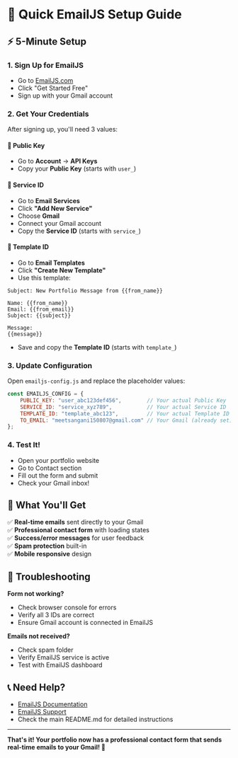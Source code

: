 # 🚀 Quick EmailJS Setup Guide

## ⚡ 5-Minute Setup

### 1. Sign Up for EmailJS
- Go to [EmailJS.com](https://www.emailjs.com/)
- Click "Get Started Free"
- Sign up with your Gmail account

### 2. Get Your Credentials
After signing up, you'll need 3 values:

#### 🔑 Public Key
- Go to **Account** → **API Keys**
- Copy your **Public Key** (starts with `user_`)

#### 📧 Service ID  
- Go to **Email Services**
- Click **"Add New Service"**
- Choose **Gmail**
- Connect your Gmail account
- Copy the **Service ID** (starts with `service_`)

#### 📝 Template ID
- Go to **Email Templates**
- Click **"Create New Template"**
- Use this template:

```
Subject: New Portfolio Message from {{from_name}}

Name: {{from_name}}
Email: {{from_email}}
Subject: {{subject}}

Message:
{{message}}
```

- Save and copy the **Template ID** (starts with `template_`)

### 3. Update Configuration
Open `emailjs-config.js` and replace the placeholder values:

```javascript
const EMAILJS_CONFIG = {
    PUBLIC_KEY: "user_abc123def456",        // Your actual Public Key
    SERVICE_ID: "service_xyz789",           // Your actual Service ID  
    TEMPLATE_ID: "template_abc123",         // Your actual Template ID
    TO_EMAIL: "meetsangani150807@gmail.com" // Your Gmail (already set)
};
```

### 4. Test It!
- Open your portfolio website
- Go to Contact section
- Fill out the form and submit
- Check your Gmail inbox!

## 🎯 What You'll Get

✅ **Real-time emails** sent directly to your Gmail  
✅ **Professional contact form** with loading states  
✅ **Success/error messages** for user feedback  
✅ **Spam protection** built-in  
✅ **Mobile responsive** design  

## 🔧 Troubleshooting

**Form not working?**
- Check browser console for errors
- Verify all 3 IDs are correct
- Ensure Gmail account is connected in EmailJS

**Emails not received?**
- Check spam folder
- Verify EmailJS service is active
- Test with EmailJS dashboard

## 📞 Need Help?

- [EmailJS Documentation](https://www.emailjs.com/docs/)
- [EmailJS Support](https://www.emailjs.com/support/)
- Check the main README.md for detailed instructions

---

**That's it! Your portfolio now has a professional contact form that sends real-time emails to your Gmail! 🎉**
